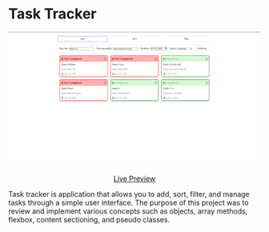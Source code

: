 # Task Tracker

![Alt Text](./image/final_image.png)

<p align="center">
  <a href="https://joao4xz.github.io/task-tracker/">Live Preview</a>
</p>

Task tracker is application that allows you to add, sort, filter, and manage tasks through a simple user interface. The purpose of this project was to review and implement various concepts such as objects, array methods, flexbox, content sectioning, and pseudo classes.
